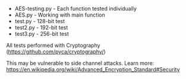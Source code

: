 - AES-testing.py - Each function tested individually
- AES.py - Working with main function
- test.py - 128-bit test
- test2.py - 192-bit test
- test3.py - 256-bit test

All tests performed with Cryptography (https://github.com/pyca/cryptography/)

This may be vulnerable to side channel attacks. Learn more: 
https://en.wikipedia.org/wiki/Advanced_Encryption_Standard#Security
